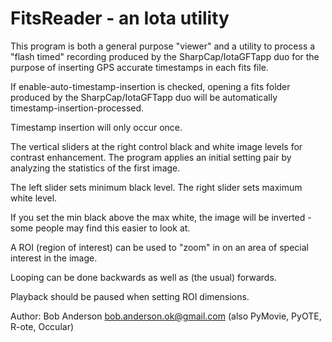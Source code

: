 # FitsReader   - an Iota utility

This program is both a general purpose "viewer" and a utility to process
a "flash timed" recording produced by the SharpCap/IotaGFTapp duo for the
purpose of inserting GPS accurate timestamps in each fits file.

If enable-auto-timestamp-insertion is checked, opening a fits folder produced by
the SharpCap/IotaGFTapp duo will be automatically timestamp-insertion-processed.

Timestamp insertion will only occur once.

The vertical sliders at the right control black and white image levels for
contrast enhancement. The program applies an initial setting pair by analyzing
the statistics of the first image.

The left slider sets minimum black level. The right slider sets maximum white level.

If you set the min black above the max white, the image will be inverted - some
people may find this easier to look at.

A ROI (region of interest) can be used to "zoom" in on an area of special interest
in the image.

Looping can be done backwards as well as (the usual) forwards.

Playback should be paused when setting ROI dimensions.

Author: Bob Anderson  bob.anderson.ok@gmail.com (also PyMovie, PyOTE, R-ote, Occular)



